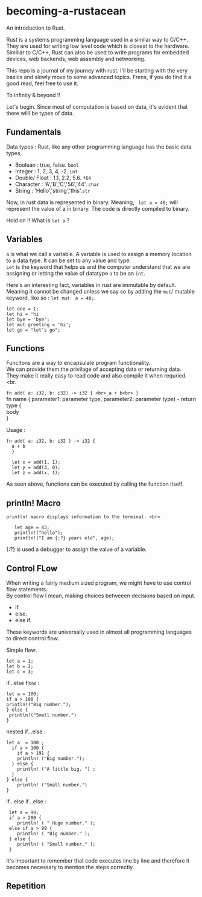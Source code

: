 # becoming-a-rustacean
An introduction to Rust.

Rust is a systems programming language used in a similar way to C/C++. They are used for writing low level code which is closest to the hardware. Similiar to C/C++, Rust can also be used to write programs for embedded devices, web backends, web assembly and networking.

This repo is a journal of my journey with rust. I'll be starting with the very basics and slowly move to some advanced topics. Frens, if you do find it a good read, feel free to use it.

To infinity & beyond !!

Let's begin.
Since most of computation is based on data, it's evident that there willl be types of data.

## Fundamentals

Data types :
 Rust, like any other programming language has the basic data types, 
 - Boolean :        true, false.            `bool`
 - Integer :        1, 2, 3, 4, -2.         `int`
 - Double/ Float :  1.1, 2.2, 5.6.          `f64`
 - Character :      'A','B','C','56','44'.  `char`
 - String :         'Hello','string','this'.`str`
 
 Now, in rust data is represented in binary. Meaning,
  ` let a = 40;` will represent the value of a in binary.
  The code is directly compiled to binary.
  
  
  Hold on !! What is `let a` ?
  
  ## Variables 
  
  `a` is what we call a variable. A variable is used to assign a memory location to a data type.
  It can be set to any value and type.<br>
  `Let` is the keyword that helps us and the computer understand that we are assigning or letting the
  value of datatype `a` to be an `int`.<br>
  
  Here's an interesting fact, variables in rust are immutable by default. <br>
  Meaning it cannot be changed unless we say so by adding the `mut`/ mutable keyword, like so : `let mut 
  a = 40;`.<br>
  
  `let one = 1;` <br>
  `let hi = 'hi` <br>
  `let bye = 'bye';` <br>
  `let mut greeting = 'hi';` <br>
  `let go = "let's go";` <br>
  
  
  ## Functions
  
   Funcitons are a way to encapsulate program functionality. <br>
   We can provide them the privilage of accepting data or returning data.<br>
   They make it really easy to read code and also compile it when requried. <br.
   
   
   `fn add( a: i32, b: i32) -> i32 { <br>
    a + b<br>
    }`<br>
    fn name ( parameter1: parameter type, parameter2: parameter type) - return type { <br> body <br> }
    <br>
    
   Usage :
    
    
    fn add( a: i32, b: i32 ) -> i32 {
      a + b 
      } 
      
      let x = add(1, 1); 
      let y = add(3, 0); 
      let z = add(x, 1); 
      
   As seen above, functions can be executed by calling the function itself.
    
    
## println! Macro
    println! macro displays information to the terminal. <br>
    
       let age = 43;
       println!("hello");
       println!("I am {:?} years old", age);
       
   {:?} is used a debugger to assign the value of a variable.
   
   
   
## Control FLow

 When writing a fairly medium sized program, we might have to use control flow statements. <br>
 By control flow I mean, making choices betweeen decisions based on input. <br>
 - if.
 - else.
 - else if.   
 
 These keywords are universally used in almost all programming languages to direct control flow.
 
 Simple flow: 
 
    let a = 1;
    let b = 2;
    let c = 3;
   
    
 if...else flow :
 
    let a = 100;
    if a > 100 {
    println!("Big number."); 
    } else {
     println!("Small number.")
    }
  
 nested if...else :
   
    let a  = 100 ;
      if a > 100 {
        if a > 191 {
        println! ("Big number."); 
      } else {
        println! ("A little big. ") ;
      } 
    } else {
        println! ("Small number.")
    }
    
  if...else if...else :
  
     let a = 99;
     if a > 200 {
        println! ( " Huge number." );
     else if a > 99 {
        println! ( "Big number." );
     } else {
        println! ( "Small number." );
     }
   
   
   
   It's important to remember that code executes line by line and therefore it becomes necessary to
   mention the steps correctly.
   
   ## Repetition 
   
    
 
  
  
